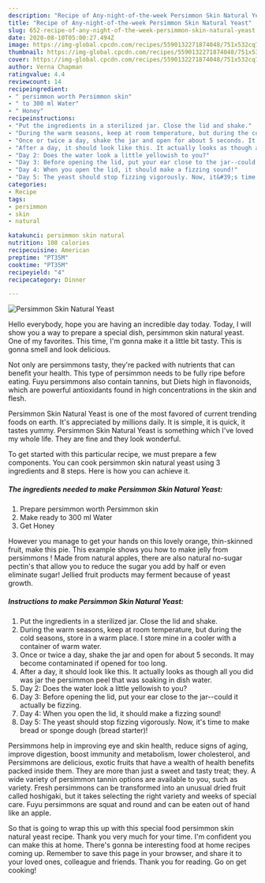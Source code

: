 ```yaml
---
description: "Recipe of Any-night-of-the-week Persimmon Skin Natural Yeast"
title: "Recipe of Any-night-of-the-week Persimmon Skin Natural Yeast"
slug: 652-recipe-of-any-night-of-the-week-persimmon-skin-natural-yeast
date: 2020-08-10T05:00:27.494Z
image: https://img-global.cpcdn.com/recipes/5590132271874048/751x532cq70/persimmon-skin-natural-yeast-recipe-main-photo.jpg
thumbnail: https://img-global.cpcdn.com/recipes/5590132271874048/751x532cq70/persimmon-skin-natural-yeast-recipe-main-photo.jpg
cover: https://img-global.cpcdn.com/recipes/5590132271874048/751x532cq70/persimmon-skin-natural-yeast-recipe-main-photo.jpg
author: Verna Chapman
ratingvalue: 4.4
reviewcount: 14
recipeingredient:
- " persimmon worth Persimmon skin"
- " to 300 ml Water"
- " Honey"
recipeinstructions:
- "Put the ingredients in a sterilized jar. Close the lid and shake."
- "During the warm seasons, keep at room temperature, but during the cold seasons, store in a warm place. I store mine in a cooler with a container of warm water."
- "Once or twice a day, shake the jar and open for about 5 seconds. It may become contaminated if opened for too long."
- "After a day, it should look like this. It actually looks as though all you did was jar the persimmon peel that was soaking in dish water."
- "Day 2: Does the water look a little yellowish to you?"
- "Day 3: Before opening the lid, put your ear close to the jar--could it actually be fizzing."
- "Day 4: When you open the lid, it should make a fizzing sound!"
- "Day 5: The yeast should stop fizzing vigorously. Now, it&#39;s time to make bread or sponge dough (bread starter)!"
categories:
- Recipe
tags:
- persimmon
- skin
- natural

katakunci: persimmon skin natural 
nutrition: 108 calories
recipecuisine: American
preptime: "PT35M"
cooktime: "PT35M"
recipeyield: "4"
recipecategory: Dinner

---
```



![Persimmon Skin Natural Yeast](https://img-global.cpcdn.com/recipes/5590132271874048/751x532cq70/persimmon-skin-natural-yeast-recipe-main-photo.jpg)

Hello everybody, hope you are having an incredible day today. Today, I will show you a way to prepare a special dish, persimmon skin natural yeast. One of my favorites. This time, I'm gonna make it a little bit tasty. This is gonna smell and look delicious.

Not only are persimmons tasty, they&#39;re packed with nutrients that can benefit your health. This type of persimmon needs to be fully ripe before eating. Fuyu persimmons also contain tannins, but Diets high in flavonoids, which are powerful antioxidants found in high concentrations in the skin and flesh.

Persimmon Skin Natural Yeast is one of the most favored of current trending foods on earth. It's appreciated by millions daily. It is simple, it is quick, it tastes yummy. Persimmon Skin Natural Yeast is something which I've loved my whole life. They are fine and they look wonderful.


To get started with this particular recipe, we must prepare a few components. You can cook persimmon skin natural yeast using 3 ingredients and 8 steps. Here is how you can achieve it.

<!--inarticleads1-->

##### The ingredients needed to make Persimmon Skin Natural Yeast:

1. Prepare  persimmon worth Persimmon skin
1. Make ready  to 300 ml Water
1. Get  Honey


However you manage to get your hands on this lovely orange, thin-skinned fruit, make this pie. This example shows you how to make jelly from persimmons ! Made from natural apples, there are also natural no-sugar pectin&#39;s that allow you to reduce the sugar you add by half or even eliminate sugar! Jellied fruit products may ferment because of yeast growth. 

<!--inarticleads2-->

##### Instructions to make Persimmon Skin Natural Yeast:

1. Put the ingredients in a sterilized jar. Close the lid and shake.
1. During the warm seasons, keep at room temperature, but during the cold seasons, store in a warm place. I store mine in a cooler with a container of warm water.
1. Once or twice a day, shake the jar and open for about 5 seconds. It may become contaminated if opened for too long.
1. After a day, it should look like this. It actually looks as though all you did was jar the persimmon peel that was soaking in dish water.
1. Day 2: Does the water look a little yellowish to you?
1. Day 3: Before opening the lid, put your ear close to the jar--could it actually be fizzing.
1. Day 4: When you open the lid, it should make a fizzing sound!
1. Day 5: The yeast should stop fizzing vigorously. Now, it&#39;s time to make bread or sponge dough (bread starter)!


Persimmons help in improving eye and skin health, reduce signs of aging, improve digestion, boost immunity and metabolism, lower cholesterol, and Persimmons are delicious, exotic fruits that have a wealth of health benefits packed inside them. They are more than just a sweet and tasty treat; they. A wide variety of persimmon tannin options are available to you, such as variety. Fresh persimmons can be transformed into an unusual dried fruit called hoshigaki, but it takes selecting the right variety and weeks of special care. Fuyu persimmons are squat and round and can be eaten out of hand like an apple. 

So that is going to wrap this up with this special food persimmon skin natural yeast recipe. Thank you very much for your time. I'm confident you can make this at home. There's gonna be interesting food at home recipes coming up. Remember to save this page in your browser, and share it to your loved ones, colleague and friends. Thank you for reading. Go on get cooking!
